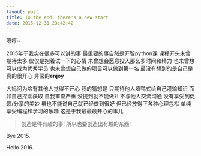 ```yaml
---
layout: post
title: To the end, there's a new start
date: 2015-12-31 23:42:42
---
```


   嗯哼~

   2015年于我实在很多可以讲的事
   	最重要的事自然是开智python课
	课程开头未曾期待太多 仅仅是抱着试一下的心情
	未曾想会愿意投入那么多时间和精力
	也未曾想可以成为优秀学员
	也未曾想自己做的项目可以做到第一名
	最没有想到的是自己是真的很开心 非常的**enjoy**

   大妈问为啥有其他人觉得不开心 我的猜想是
   	只期待他人填鸭式给自己灌输知识 而非自己探索获取
	自我审查严重 没提到就不能做?!
	不与他人交流沟通 没有享受到促馈/分享的美妙
   虽也不能说自己就已经做到很好
	但已经放得下各种心理包袱
	单纯享受编程和学习的乐趣
	这是于我最最最开心的事儿


   > 创造是件有趣的事! 
   > 所以也要创造出有趣的东西!


   Bye 2015.

   Hello 2016.




